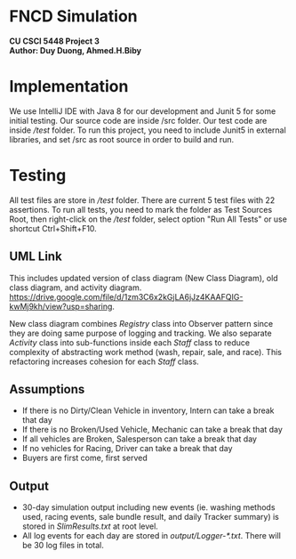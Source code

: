 # FNCD Simulation
**CU CSCI 5448 Project 3**\
**Author: Duy Duong, Ahmed.H.Biby**

# Implementation
We use IntelliJ IDE with Java 8 for our development and Junit 5 for some initial testing. Our source code are inside /src folder. Our test code are inside */test* folder. To run this project, you need to include Junit5 in external libraries, and set /src as root source in order to build and run.
# Testing
All test files are store in */test* folder. There are current 5 test files with 22 assertions. To run all tests, you need to mark the folder as Test Sources Root, then right-click on the */test* folder, select option "Run All Tests" or use shortcut Ctrl+Shift+F10.

## UML Link
This includes updated version of class diagram (New Class Diagram), old class diagram, and activity diagram. https://drive.google.com/file/d/1zm3C6x2kGjLA6jJz4KAAFQIG-kwMj9kh/view?usp=sharing. 

New class diagram combines *Registry* class into Observer pattern since they are doing same purpose of logging and tracking. We also separate *Activity* class into sub-functions inside each *Staff* class to reduce complexity of abstracting work method (wash, repair, sale, and race). This refactoring increases cohesion for each *Staff* class. 

## Assumptions
- If there is no Dirty/Clean Vehicle in inventory, Intern can take a break that day
- If there is no Broken/Used Vehicle, Mechanic can take a break that day
- If all vehicles are Broken, Salesperson can take a break that day
- If no vehicles for Racing, Driver can take a break that day
- Buyers are first come, first served
## Output
- 30-day simulation output including new events (ie. washing methods used, racing events, sale bundle result, and daily Tracker summary) is stored in *SlimResults.txt* at root level.
- All log events for each day are stored in *output/Logger-\*.txt*. There will be 30 log files in total.

